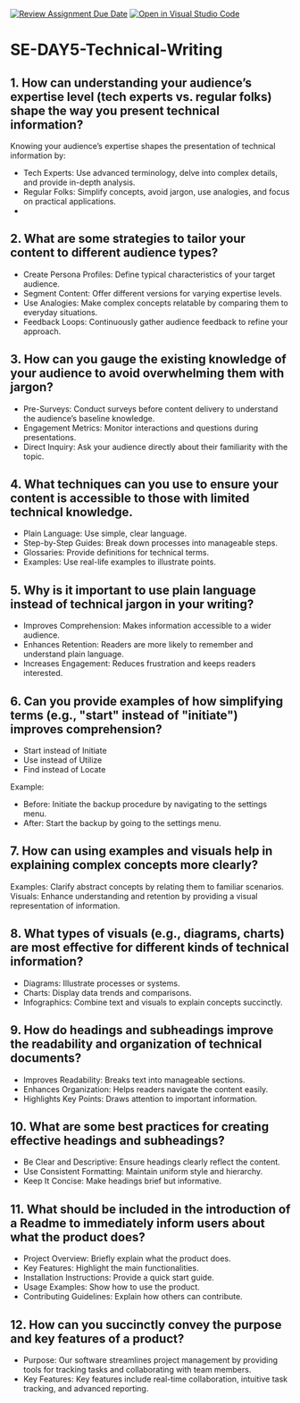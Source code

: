 [![Review Assignment Due Date](https://classroom.github.com/assets/deadline-readme-button-22041afd0340ce965d47ae6ef1cefeee28c7c493a6346c4f15d667ab976d596c.svg)](https://classroom.github.com/a/zsAR-pyY)
[![Open in Visual Studio Code](https://classroom.github.com/assets/open-in-vscode-2e0aaae1b6195c2367325f4f02e2d04e9abb55f0b24a779b69b11b9e10269abc.svg)](https://classroom.github.com/online_ide?assignment_repo_id=18449275&assignment_repo_type=AssignmentRepo)
# SE-DAY5-Technical-Writing
## 1. How can understanding your audience’s expertise level (tech experts vs. regular folks) shape the way you present technical information?

Knowing your audience’s expertise shapes the presentation of technical information by:
- Tech Experts: Use advanced terminology, delve into complex details, and provide in-depth analysis.
- Regular Folks: Simplify concepts, avoid jargon, use analogies, and focus on practical applications.
- 
## 2. What are some strategies to tailor your content to different audience types?

- Create Persona Profiles: Define typical characteristics of your target audience.
- Segment Content: Offer different versions for varying expertise levels.
- Use Analogies: Make complex concepts relatable by comparing them to everyday situations.
- Feedback Loops: Continuously gather audience feedback to refine your approach.

## 3. How can you gauge the existing knowledge of your audience to avoid overwhelming them with jargon?

- Pre-Surveys: Conduct surveys before content delivery to understand the audience’s baseline knowledge.
- Engagement Metrics: Monitor interactions and questions during presentations.
- Direct Inquiry: Ask your audience directly about their familiarity with the topic.
  
## 4. What techniques can you use to ensure your content is accessible to those with limited technical knowledge.

- Plain Language: Use simple, clear language.
- Step-by-Step Guides: Break down processes into manageable steps.
- Glossaries: Provide definitions for technical terms.
- Examples: Use real-life examples to illustrate points.

## 5. Why is it important to use plain language instead of technical jargon in your writing?

- Improves Comprehension: Makes information accessible to a wider audience.
- Enhances Retention: Readers are more likely to remember and understand plain language.
- Increases Engagement: Reduces frustration and keeps readers interested.

## 6. Can you provide examples of how simplifying terms (e.g., "start" instead of "initiate") improves comprehension?

- Start instead of Initiate
- Use instead of Utilize
- Find instead of Locate

Example:
- Before: Initiate the backup procedure by navigating to the settings menu.
- After: Start the backup by going to the settings menu.

## 7. How can using examples and visuals help in explaining complex concepts more clearly?

Examples: Clarify abstract concepts by relating them to familiar scenarios.
Visuals: Enhance understanding and retention by providing a visual representation of information.

## 8. What types of visuals (e.g., diagrams, charts) are most effective for different kinds of technical information?

- Diagrams: Illustrate processes or systems.
- Charts: Display data trends and comparisons.
- Infographics: Combine text and visuals to explain concepts succinctly.

## 9. How do headings and subheadings improve the readability and organization of technical documents?

- Improves Readability: Breaks text into manageable sections.
- Enhances Organization: Helps readers navigate the content easily.
- Highlights Key Points: Draws attention to important information.

## 10. What are some best practices for creating effective headings and subheadings?

- Be Clear and Descriptive: Ensure headings clearly reflect the content.
- Use Consistent Formatting: Maintain uniform style and hierarchy.
- Keep It Concise: Make headings brief but informative.
  
## 11. What should be included in the introduction of a Readme to immediately inform users about what the product does?

- Project Overview: Briefly explain what the product does.
- Key Features: Highlight the main functionalities.
- Installation Instructions: Provide a quick start guide.
- Usage Examples: Show how to use the product.
- Contributing Guidelines: Explain how others can contribute.

## 12. How can you succinctly convey the purpose and key features of a product?

- Purpose: Our software streamlines project management by providing tools for tracking tasks and collaborating with team members.
- Key Features: Key features include real-time collaboration, intuitive task tracking, and advanced reporting.
